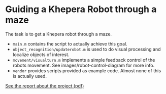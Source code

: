 Guiding a Khepera Robot through a maze
================

The task is to get a Khepera robot through a maze.

- `main.m` contains the script to actually achieve this goal.
- `object_recognition/updaterobot.m` is used to do visual processing and localize objects of interest.
- `movement/visualturn.m` implements a simple feedback control of the robots movement. See images/robot-control-diagram for more info.
- `vendor` provides scripts provided as example code. Almost none of this is actually used.


[See the report about the project (pdf)](https://github.com/downloads/gampleman/Khepera-Maze/IVR-assignment-1.pdf)